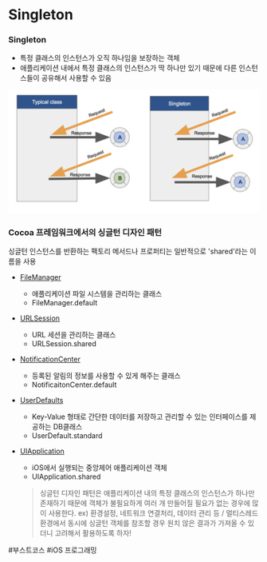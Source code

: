 # Singleton


### Singleton
 - 특정 클래스의 인스턴스가 오직 하나임을 보장하는 객체
 - 애플리케이션 내에서 특정 클래스의 인스턴스가 딱 하나만 있기 때문에 다른 인스턴스들이 공유해서 사용할 수 있음
 
 ![Singleton](./Images/Singleton.png)


### Cocoa 프레임워크에서의 싱글턴 디자인 패턴
싱글턴 인스턴스를 반환하는 팩토리 메서드나 프로퍼티는 일반적으로 'shared'라는 이름을 사용

- [FileManager](https://developer.apple.com/documentation/foundation/filemanager)
    - 애플리케이션 파일 시스템을 관리하는 클래스
    - FileManager.default
- [URLSession](https://developer.apple.com/documentation/foundation/urlsession)
    - URL 세션을 관리하는 클래스
    - URLSession.shared
- [NotificationCenter](https://developer.apple.com/documentation/foundation/notificationcenter)
    - 등록된 알림의 정보를 사용할 수 있게 해주는 클래스
    - NotificaitonCenter.default
- [UserDefaults](https://developer.apple.com/documentation/foundation/userdefaults)
    - Key-Value 형태로 간단한 데이터를 저장하고 관리할 수 있는 인터페이스를 제공하는 DB클래스
    - UserDefault.standard
- [UIApplication](https://developer.apple.com/documentation/uikit/uiapplication)
    - iOS에서 실행되는 중앙제어 애플리케이션 객체
    - UIApplication.shared
    
    > 싱글턴 디자인 패턴은 애플리케이션 내의 특정 클래스의 인스턴스가 하나만 존재하기 때문에 객체가 불필요하게 여러 개 만들어질 필요가 없는 경우에 많이 사용한다. ex) 환경설정, 네트워크 연결처리, 데이터 관리 등 / 멀티스레드 환경에서 동시에 싱글턴 객체를 참조할 경우 원치 않은 결과가 가져올 수 있더니 고려해서 활용하도록 하자!




#부스트코스 #iOS 프로그래밍
